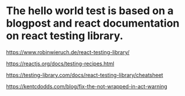 # The hello world test is based on a blogpost and react documentation on react testing library.

https://www.robinwieruch.de/react-testing-library/

https://reactjs.org/docs/testing-recipes.html

https://testing-library.com/docs/react-testing-library/cheatsheet

https://kentcdodds.com/blog/fix-the-not-wrapped-in-act-warning